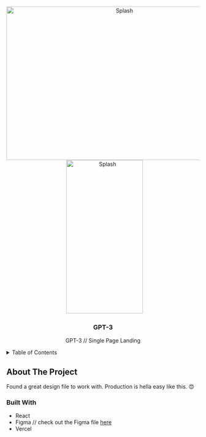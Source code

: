<a name="readme-top"></a>
<!-- PROJECT LOGO -->
<br />
<div align="center">
    <img src="images/hoobanksplash.png" alt="Splash" width="600" height="400">
    &nbsp;
    <img src="images/hoobanksplashmobile.jpg" alt="Splash" width="200" height="400">
</div>
<div align="center">
<h3 align="center">GPT-3</h3>
  <p align="center">
    GPT-3 // Single Page Landing
    <br />
  </p>
</div>



<!-- TABLE OF CONTENTS -->
<details>
  <summary>Table of Contents</summary>
  <ol>
    <li>
      <a href="#about-the-project">About The Project</a>
      <ul>
        <li><a href="#built-with">Built With</a></li>
      </ul>
    </li>
  </ol>
</details>



<!-- ABOUT THE PROJECT -->
## About The Project
Found a great design file to work with. Production is hella easy like this. 😍

### Built With
* React 
* Figma // check out the Figma file <a href="https://www.figma.com/file/b1I1nJ0q76mcKZ23FVbPqm/gpt3?t=H2SkGood4u6O5oYC-1">here</a> 
* Vercel
